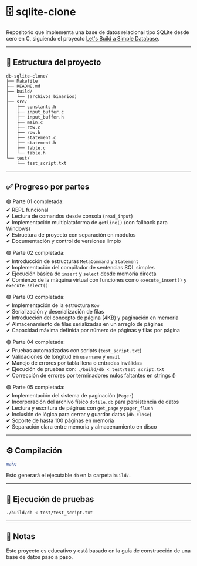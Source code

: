 # 🗄 sqlite-clone

Repositorio que implementa una base de datos relacional tipo SQLite desde cero en C, siguiendo el proyecto [Let's Build a Simple Database](https://cstack.github.io/db_tutorial/).

---

## 📁 Estructura del proyecto

```
db-sqlite-clone/
├── Makefile
├── README.md
├── build/
│   └── (archivos binarios)
├── src/
│   ├── constants.h
│   ├── input_buffer.c
│   ├── input_buffer.h
│   ├── main.c
│   ├── row.c
│   ├── row.h
│   ├── statement.c
│   ├── statement.h
│   ├── table.c
│   └── table.h
└── test/
    └── test_script.txt
```

---

## ✅ Progreso por partes

🟢 Parte 01 completada:  
✔ REPL funcional  
✔ Lectura de comandos desde consola (`read_input`)  
✔ Implementación multiplataforma de `getline()` (con fallback para Windows)  
✔ Estructura de proyecto con separación en módulos  
✔ Documentación y control de versiones limpio  

🟢 Parte 02 completada:  
✔ Introducción de estructuras `MetaCommand` y `Statement`  
✔ Implementación del compilador de sentencias SQL simples  
✔ Ejecución básica de `insert` y `select` desde memoria directa  
✔ Comienzo de la máquina virtual con funciones como `execute_insert()` y `execute_select()`  

🟢 Parte 03 completada:  
✔ Implementación de la estructura `Row`  
✔ Serialización y deserialización de filas  
✔ Introducción del concepto de página (4KB) y paginación en memoria  
✔ Almacenamiento de filas serializadas en un arreglo de páginas  
✔ Capacidad máxima definida por número de páginas y filas por página  

🟢 Parte 04 completada:  
✔ Pruebas automatizadas con scripts (`test_script.txt`)  
✔ Validaciones de longitud en `username` y `email`  
✔ Manejo de errores por tabla llena o entradas inválidas  
✔ Ejecución de pruebas con: `./build/db < test/test_script.txt`  
✔ Corrección de errores por terminadores nulos faltantes en strings (` `)  

🟢 Parte 05 completada:  
✔ Implementación del sistema de paginación (`Pager`)  
✔ Incorporación del archivo físico `dbfile.db` para persistencia de datos  
✔ Lectura y escritura de páginas con `get_page` y `pager_flush`  
✔ Inclusión de lógica para cerrar y guardar datos (`db_close`)  
✔ Soporte de hasta 100 páginas en memoria  
✔ Separación clara entre memoria y almacenamiento en disco  

---

## ⚙ Compilación

```bash
make
```

Esto generará el ejecutable `db` en la carpeta `build/`.

---

## 🧪 Ejecución de pruebas

```bash
./build/db < test/test_script.txt
```

---

## 📌 Notas

Este proyecto es educativo y está basado en la guía de construcción de una base de datos paso a paso.